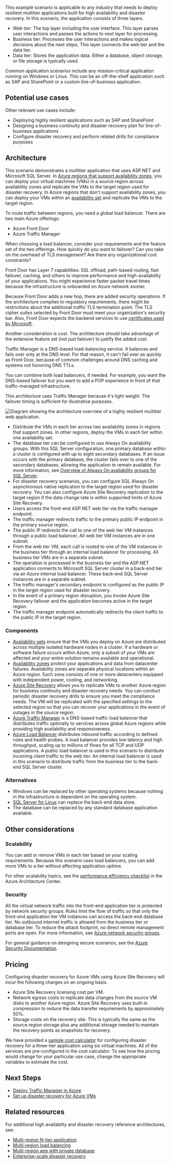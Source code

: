 <!-- cSpell:ignore sujayt -->

This example scenario is applicable to any industry that needs to deploy resilient multitier applications built for high availability and disaster recovery. In this scenario, the application consists of three layers.

- Web tier: The top layer including the user interface. This layer parses user interactions and passes the actions to next layer for processing.
- Business tier: Processes the user interactions and makes logical decisions about the next steps. This layer connects the web tier and the data tier.
- Data tier: Stores the application data. Either a database, object storage, or file storage is typically used.

Common application scenarios include any mission-critical application running on Windows or Linux. This can be an off-the-shelf application such as SAP and SharePoint or a custom line-of-business application.

## Potential use cases

Other relevant use cases include:

- Deploying highly resilient applications such as SAP and SharePoint
- Designing a business continuity and disaster recovery plan for line-of-business applications
- Configure disaster recovery and perform related drills for compliance purposes

## Architecture

This scenario demonstrates a multitier application that uses ASP.NET and Microsoft SQL Server. In [Azure regions that support availability zones](/azure/availability-zones/az-overview#services-support-by-region), you can deploy your virtual machines (VMs) in a source region across availability zones and replicate the VMs to the target region used for disaster recovery. In Azure regions that don't support availability zones, you can deploy your VMs within an [availability set](/azure/virtual-machines/availability-set-overview) and replicate the VMs to the target region.

To route traffic between regions, you need a global load balancer. There are two main Azure offerings:

- Azure Front Door
- Azure Traffic Manager

When choosing a load balancer, consider your requirements and the feature set of the two offerings. How quickly do you want to failover? Can you take on the overhead of TLS management? Are there any organizational cost constraints?

Front Door has Layer 7 capabilities: SSL offload, path-based routing, fast failover, caching, and others to improve performance and high-availability of your applications. You might experience faster packet travel times because the infrastructure is onboarded on Azure network sooner.

Because Front Door adds a new hop, there are added security operations. If the architecture complies to regulatory requirements, there might be restrictions about the additional traffic TLS termination point. The TLS cipher suites selected by Front Door must meet your organization's security bar. Also, Front Door expects the backend services to use [certificates used by Microsoft](https://ccadb-public.secure.force.com/microsoft/IncludedCACertificateReportForMSFT).

Another consideration is cost. The architecture should take advantage of the extensive feature set (not just failover) to justify the added cost.

Traffic Manager is a DNS-based load-balancing service. It balances and fails over only at the DNS level. For that reason, it can't fail over as quickly as Front Door, because of common challenges around DNS caching and systems not honoring DNS TTLs.

You can combine both load balancers, if needed. For example, you want the DNS-based failover but you want to add a POP experience in front of that traffic-managed infrastructure.

This architecture uses Traffic Manager because it's light weight. The failover timing is sufficient for illustrative purposes.

![Diagram showing the architecture overview of a highly resilient multitier web application.][architecture]

- Distribute the VMs in each tier across two availability zones in regions that support zones. In other regions, deploy the VMs in each tier within one availability set.
- The database tier can be configured to use Always On availability groups. With this SQL Server configuration, one primary database within a cluster is configured with up to eight secondary databases. If an issue occurs with the primary database, the cluster fails over to one of the secondary databases, allowing the application to remain available. For more information, see [Overview of Always On availability groups for SQL Server][docs-sql-always-on].
- For disaster recovery scenarios, you can configure SQL Always On asynchronous native replication to the target region used for disaster recovery. You can also configure Azure Site Recovery replication to the target region if the data change rate is within supported limits of Azure Site Recovery.
- Users access the front-end ASP.NET web tier via the traffic manager endpoint.
- The traffic manager redirects traffic to the primary public IP endpoint in the primary source region.
- The public IP redirects the call to one of the web tier VM instances through a public load balancer. All web tier VM instances are in one subnet.
- From the web tier VM, each call is routed to one of the VM instances in the business tier through an internal load balancer for processing. All business tier VMs are in a separate subnet.
- The operation is processed in the business tier and the ASP.NET application connects to Microsoft SQL Server cluster in a back-end tier via an Azure internal load balancer. These back-end SQL Server instances are in a separate subnet.
- The traffic manager's secondary endpoint is configured as the public IP in the target region used for disaster recovery.
- In the event of a primary region disruption, you invoke Azure Site Recovery failover and the application becomes active in the target region.
- The traffic manager endpoint automatically redirects the client traffic to the public IP in the target region.

### Components

- [Availability sets][docs-availability-sets] ensure that the VMs you deploy on Azure are distributed across multiple isolated hardware nodes in a cluster. If a hardware or software failure occurs within Azure, only a subset of your VMs are affected and your entire solution remains available and operational.
- [Availability zones][docs-availability-zones] protect your applications and data from datacenter failures. Availability zones are separate physical locations within an Azure region. Each zone consists of one or more datacenters equipped with independent power, cooling, and networking.
- [Azure Site Recovery][docs-azure-site-recovery] allows you to replicate VMs to another Azure region for business continuity and disaster recovery needs. You can conduct periodic disaster recovery drills to ensure you meet the compliance needs. The VM will be replicated with the specified settings to the selected region so that you can recover your applications in the event of outages in the source region.
- [Azure Traffic Manager][docs-traffic-manager] is a DNS-based traffic load balancer that distributes traffic optimally to services across global Azure regions while providing high availability and responsiveness.
- [Azure Load Balancer][docs-load-balancer] distributes inbound traffic according to defined rules and health probes. A load balancer provides low latency and high throughput, scaling up to millions of flows for all TCP and UDP applications. A public load balancer is used in this scenario to distribute incoming client traffic to the web tier. An internal load balancer is used in this scenario to distribute traffic from the business tier to the back-end SQL Server cluster.

### Alternatives

- Windows can be replaced by other operating systems because nothing in the infrastructure is dependent on the operating system.
- [SQL Server for Linux][docs-sql-server-linux] can replace the back-end data store.
- The database can be replaced by any standard database application available.

## Other considerations

### Scalability

You can add or remove VMs in each tier based on your scaling requirements. Because this scenario uses load balancers, you can add more VMs to a tier without affecting application uptime.

For other scalability topics, see the [performance efficiency checklist][scalability] in the Azure Architecture Center.

### Security

All the virtual network traffic into the front-end application tier is protected by network security groups. Rules limit the flow of traffic so that only the front-end application tier VM instances can access the back-end database tier. No outbound internet traffic is allowed from the business tier or database tier. To reduce the attack footprint, no direct remote management ports are open. For more information, see [Azure network security groups][docs-nsg].

For general guidance on designing secure scenarios, see the [Azure Security Documentation][security].

## Pricing

Configuring disaster recovery for Azure VMs using Azure Site Recovery will incur the following charges on an ongoing basis.

- Azure Site Recovery licensing cost per VM.
- Network egress costs to replicate data changes from the source VM disks to another Azure region. Azure Site Recovery uses built-in compression to reduce the data transfer requirements by approximately 50%.
- Storage costs on the recovery site. This is typically the same as the source region storage plus any additional storage needed to maintain the recovery points as snapshots for recovery.

We have provided a [sample cost calculator][calculator] for configuring disaster recovery for a three-tier application using six virtual machines. All of the services are pre-configured in the cost calculator. To see how the pricing would change for your particular use case, change the appropriate variables to estimate the cost.

## Next Steps

- [Deploy Traffic Manager in Azure][Deploy-Traffic-Manager-in-Azure]
- [Set up disaster recovery for Azure VMs][Set-up-disaster-recovery-for-Azure-VMs]

## Related resources

For additional high availabilty and disaster recovery reference architectures, see:

- [Multi-region N-tier application][Multi-region-N-tier-application]
- [Multi-region load balancing][Multi-region-load-balancing]
- [Multi-region app with private database][Multi-region-app-with-private-database]
- [Enterprise-scale disaster recovery][Enterprise-scale-disaster-recovery]

<!-- links -->

[architecture]: ./media/architecture-disaster-recovery-multi-tier-app.png
[security]: /azure/security
[scalability]: ../../framework/scalability/performance-efficiency.md
[docs-availability-zones]: /azure/availability-zones/az-overview
[docs-load-balancer]: /azure/load-balancer/load-balancer-overview
[docs-nsg]: /azure/virtual-network/security-overview
[docs-sql-always-on]: /sql/database-engine/availability-groups/windows/overview-of-always-on-availability-groups-sql-server
[docs-sql-server-linux]: /sql/linux/sql-server-linux-overview?view=sql-server-linux-2017
[docs-traffic-manager]: /azure/traffic-manager
[docs-azure-site-recovery]: /azure/site-recovery/azure-to-azure-quickstart
[docs-availability-sets]: /azure/virtual-machines/windows/manage-availability
[calculator]: https://azure.com/e/6835332265044d6d931d68c917979e6d
[Multi-region-N-tier-application]: /azure/architecture/reference-architectures/n-tier/multi-region-sql-server
[Multi-region-load-balancing]: /azure/architecture/high-availability/reference-architecture-traffic-manager-application-gateway
[Multi-region-app-with-private-database]: /azure/architecture/example-scenario/sql-failover/app-service-private-sql-multi-region
[Enterprise-scale-disaster-recovery]: /azure/architecture/solution-ideas/articles/disaster-recovery-enterprise-scale-dr
[Set-up-disaster-recovery-for-Azure-VMs]: /azure/site-recovery/azure-to-azure-tutorial-enable-replication
[Deploy-Traffic-Manager-in-Azure]: /azure/traffic-manager/quickstart-create-traffic-manager-profile
